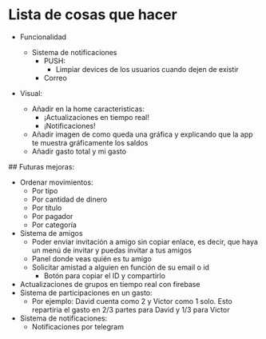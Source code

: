 # Lista de cosas que hacer

- Funcionalidad

  - Sistema de notificaciones
    - PUSH:
      - Limpiar devices de los usuarios cuando dejen de existir
    - Correo

- Visual:
  - Añadir en la home caracteristicas:
    - ¡Actualizaciones en tiempo real!
    - ¡Notificaciones!
  - Añadir imagen de como queda una gráfica y explicando que la app te muestra gráficamente los saldos
  - Añadir gasto total y mi gasto

## Futuras mejoras:

- Ordenar movimientos:
  - Por tipo
  - Por cantidad de dinero
  - Por título
  - Por pagador
  - Por categoría
- Sistema de amigos
  - Poder enviar invitación a amigo sin copiar enlace, es decir, que haya un menú de invitar y puedas invitar a tus amigos
  - Panel donde veas quién es tu amigo
  - Solicitar amistad a alguien en función de su email o id
    - Botón para copiar el ID y compartirlo
- Actualizaciones de grupos en tiempo real con firebase
- Sistema de participaciones en un gasto:
  - Por ejemplo: David cuenta como 2 y Victor como 1 solo. Esto repartiria el gasto en 2/3 partes para David y 1/3 para Victor
- Sistema de notificaciones:
  - Notificaciones por telegram
